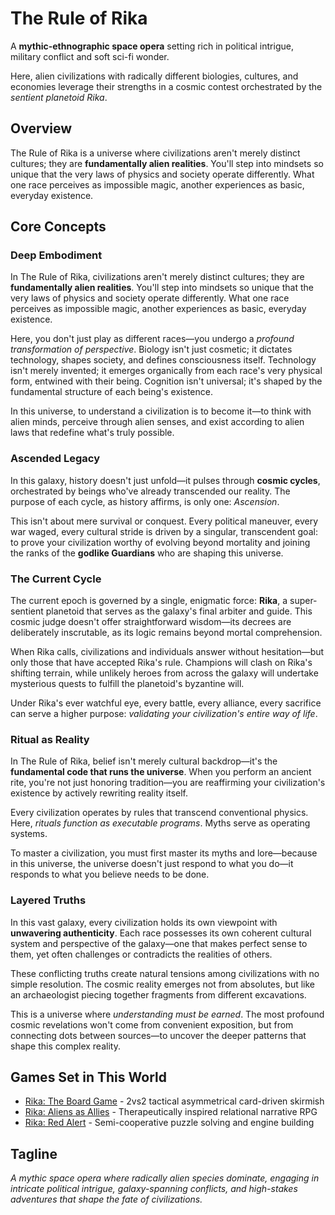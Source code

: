 # The Rule of Rika

A **mythic-ethnographic space opera** setting rich in political intrigue, military conflict and soft sci-fi wonder.

Here, alien civilizations with radically different biologies, cultures, and economies leverage their strengths in a cosmic contest orchestrated by the *sentient planetoid Rika*.

## Overview

The Rule of Rika is a universe where civilizations aren't merely distinct cultures; they are **fundamentally alien realities**. You'll step into mindsets so unique that the very laws of physics and society operate differently. What one race perceives as impossible magic, another experiences as basic, everyday existence.

## Core Concepts

### Deep Embodiment
In The Rule of Rika, civilizations aren't merely distinct cultures; they are **fundamentally alien realities**. You'll step into mindsets so unique that the very laws of physics and society operate differently. What one race perceives as impossible magic, another experiences as basic, everyday existence.

Here, you don't just play as different races—you undergo a *profound transformation of perspective*. Biology isn't just cosmetic; it dictates technology, shapes society, and defines consciousness itself. Technology isn't merely invented; it emerges organically from each race's very physical form, entwined with their being. Cognition isn't universal; it's shaped by the fundamental structure of each being's existence.

In this universe, to understand a civilization is to become it—to think with alien minds, perceive through alien senses, and exist according to alien laws that redefine what's truly possible.

### Ascended Legacy
In this galaxy, history doesn't just unfold—it pulses through **cosmic cycles**, orchestrated by beings who've already transcended our reality. The purpose of each cycle, as history affirms, is only one: *Ascension*.

This isn't about mere survival or conquest. Every political maneuver, every war waged, every cultural stride is driven by a singular, transcendent goal: to prove your civilization worthy of evolving beyond mortality and joining the ranks of the **godlike Guardians** who are shaping this universe.

### The Current Cycle
The current epoch is governed by a single, enigmatic force: **Rika**, a super-sentient planetoid that serves as the galaxy's final arbiter and guide. This cosmic judge doesn't offer straightforward wisdom—its decrees are deliberately inscrutable, as its logic remains beyond mortal comprehension.

When Rika calls, civilizations and individuals answer without hesitation—but only those that have accepted Rika's rule. Champions will clash on Rika's shifting terrain, while unlikely heroes from across the galaxy will undertake mysterious quests to fulfill the planetoid's byzantine will.

Under Rika's ever watchful eye, every battle, every alliance, every sacrifice can serve a higher purpose: *validating your civilization's entire way of life*.

### Ritual as Reality
In The Rule of Rika, belief isn't merely cultural backdrop—it's the **fundamental code that runs the universe**. When you perform an ancient rite, you're not just honoring tradition—you are reaffirming your civilization's existence by actively rewriting reality itself.

Every civilization operates by rules that transcend conventional physics. Here, *rituals function as executable programs*. Myths serve as operating systems.

To master a civilization, you must first master its myths and lore—because in this universe, the universe doesn't just respond to what you do—it responds to what you believe needs to be done.

### Layered Truths
In this vast galaxy, every civilization holds its own viewpoint with **unwavering authenticity**. Each race possesses its own coherent cultural system and perspective of the galaxy—one that makes perfect sense to them, yet often challenges or contradicts the realities of others.

These conflicting truths create natural tensions among civilizations with no simple resolution. The cosmic reality emerges not from absolutes, but like an archaeologist piecing together fragments from different excavations.

This is a universe where *understanding must be earned*. The most profound cosmic revelations won't come from convenient exposition, but from connecting dots between sources—to uncover the deeper patterns that shape this complex reality.

## Games Set in This World

- [Rika: The Board Game](games/rika-board-game.md) - 2vs2 tactical asymmetrical card-driven skirmish
- [Rika: Aliens as Allies](games/rika-rpg.md) - Therapeutically inspired relational narrative RPG  
- [Rika: Red Alert](games/rika-red-alert.md) - Semi-cooperative puzzle solving and engine building

## Tagline

*A mythic space opera where radically alien species dominate, engaging in intricate political intrigue, galaxy-spanning conflicts, and high-stakes adventures that shape the fate of civilizations.*
